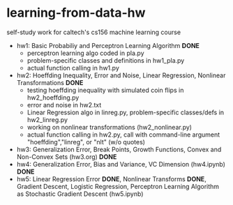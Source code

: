# learning-from-data-hw
self-study work for caltech's cs156 machine learning course

- hw1: Basic Probabiliy and Perceptron Learning Algorithm **DONE**
  - perceptron learning algo coded in pla.py
  - problem-specific classes and definitions in hw1_pla.py
  - actual function calling in hw1.py
- hw2: Hoeffding Inequality, Error and Noise, Linear Regression, Nonlinear Transformations **DONE**
  - testing hoeffding inequality with simulated coin flips in hw2_hoeffding.py
  - error and noise in hw2.txt
  - Linear Regression algo in linreg.py, problem-specific classes/defs in hw2_linreg.py
  - working on nonlinear transformations (hw2_nonlinear.py)
  - actual function calling in hw2.py, call with command-line argument "hoeffding","linreg", or "nlt" (w/o quotes)
- hw3: Generalization Error, Break Points, Growth Functions, Convex and Non-Convex Sets (hw3.org) **DONE**
- hw4: Generalization Error, Bias and Variance, VC Dimension (hw4.ipynb) **DONE**
- hw5: Linear Regression Error **DONE**, Nonlinear Transforms **DONE**, Gradient Descent, Logistic Regression, Perceptron Learning Algorithm as Stochastic Gradient Descent (hw5.ipynb)
